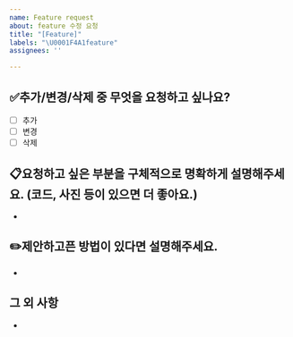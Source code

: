 ```yaml
---
name: Feature request
about: feature 수정 요청
title: "[Feature]"
labels: "\U0001F4A1feature"
assignees: ''

---
```


## ✅추가/변경/삭제 중 무엇을 요청하고 싶나요?
- [ ] 추가
- [ ] 변경
- [ ] 삭제

## 📋요청하고 싶은 부분을 구체적으로 명확하게 설명해주세요. (코드, 사진 등이 있으면 더 좋아요.)
- 

## ✏️제안하고픈 방법이 있다면 설명해주세요.
- 

## 그 외 사항
-
